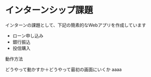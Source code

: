 # インターンシップ課題
インターンの課題として、下記の簡素的なWebアプリを作成しています
- ローン申し込み
- 銀行振込
- 投信購入

動作方法

どうやって動かすか＋どうやって最初の画面にいくか
aaaa
